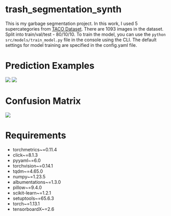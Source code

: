 # trash_segmentation_synth
This is my garbage segmentation project. In this work, I used 5 supercategories from [TACO Dataset](http://tacodataset.org/). There are 1093 images in the dataset. Split into train/val/test - 80/10/10. 
To train the model, you can use the ```python src/models/train_model.py``` file in the console using the CLI. The default settings for model training are specified in the config.yaml file.

# Prediction Examples
![](https://i.ibb.co/R0zvRng/image.png)
![](https://i.ibb.co/G7P7twy/1.png)

# Confusion Matrix
![](https://i.ibb.co/j3FgM8n/CM.png)

# Requirements
- torchmetrics~=0.11.4
- click~=8.1.3
- pyyaml~=6.0
- torchvision~=0.14.1
- tqdm~=4.65.0
- numpy~=1.23.5
- albumentations~=1.3.0
- pillow~=9.4.0
- scikit-learn~=1.2.1
- setuptools~=65.6.3
- torch~=1.13.1
- tensorboardX~=2.6
